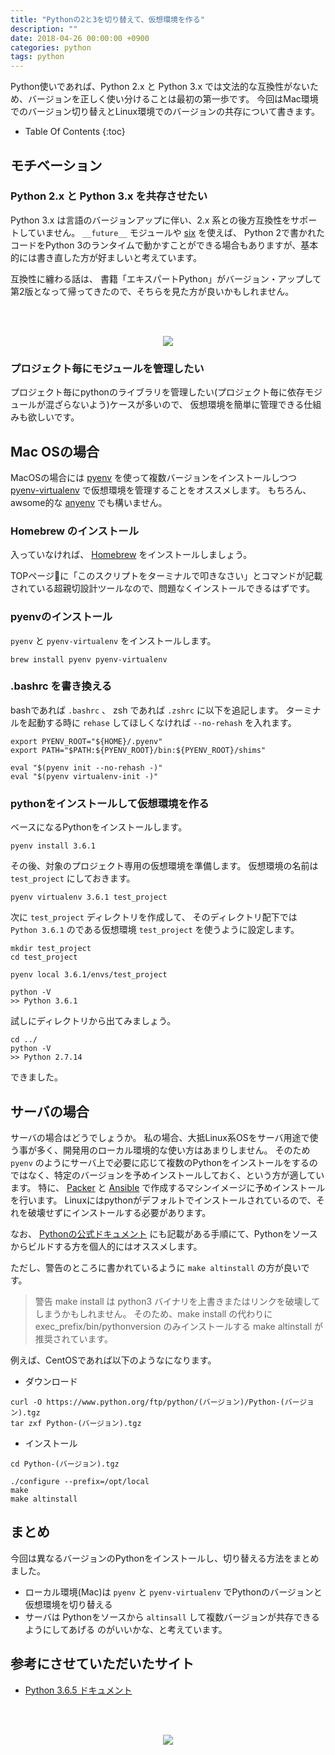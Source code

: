 ```yaml
---
title: "Pythonの2と3を切り替えて、仮想環境を作る"
description: ""
date: 2018-04-26 00:00:00 +0900
categories: python
tags: python
---
```


Python使いであれば、Python 2.x と Python 3.x では文法的な互換性がないため、バージョンを正しく使い分けることは最初の第一歩です。
今回はMac環境でのバージョン切り替えとLinux環境でのバージョンの共存について書きます。

* Table Of Contents
{:toc}


## モチベーション
### Python 2.x と Python 3.x を共存させたい

Python 3.x は言語のバージョンアップに伴い、2.x 系との後方互換性をサポートしていません。
`__future__` モジュールや [six](https://hhsprings.bitbucket.io/docs/translations/python/six-doc-ja/) を使えば、
Python 2で書かれたコードをPython 3のランタイムで動かすことができる場合もありますが、基本的には書き直した方が好ましいと考えています。

互換性に纏わる話は、 書籍「エキスパートPython」がバージョン・アップして第2版となって帰ってきたので、そちらを見た方が良いかもしれません。

<br><br>
<div style="text-align: center">
<a target="_blank"  href="https://www.amazon.co.jp/gp/product/4048930613/ref=as_li_tl?ie=UTF8&camp=247&creative=1211&creativeASIN=4048930613&linkCode=as2&tag=soudegesu-22&linkId=a3d62631d025b73bac36ad1a91b2fb13"><img border="0" src="//ws-fe.amazon-adsystem.com/widgets/q?_encoding=UTF8&MarketPlace=JP&ASIN=4048930613&ServiceVersion=20070822&ID=AsinImage&WS=1&Format=_SL250_&tag=soudegesu-22" ></a><img src="//ir-jp.amazon-adsystem.com/e/ir?t=soudegesu-22&l=am2&o=9&a=4048930613" width="1" height="1" border="0" alt="" style="border:none !important; margin:0px !important;" />
</div>

### プロジェクト毎にモジュールを管理したい

プロジェクト毎にpythonのライブラリを管理したい(プロジェクト毎に依存モジュールが混ざらないよう)ケースが多いので、
仮想環境を簡単に管理できる仕組みも欲しいです。

## Mac OSの場合

MacOSの場合には [pyenv](https://github.com/pyenv/pyenv) を使って複数バージョンをインストールしつつ
[pyenv-virtualenv](https://github.com/pyenv/pyenv-virtualenv) で仮想環境を管理することをオススメします。
もちろん、awsome的な [anyenv](https://github.com/riywo/anyenv) でも構いません。

### Homebrew のインストール

入っていなければ、 [Homebrew](https://brew.sh/index_ja) をインストールしましょう。

TOPページに「このスクリプトをターミナルで叩きなさい」とコマンドが記載されている超親切設計ツールなので、問題なくインストールできるはずです。

### pyenvのインストール

`pyenv` と `pyenv-virtualenv` をインストールします。

```
brew install pyenv pyenv-virtualenv
```

### .bashrc を書き換える

bashであれば `.bashrc` 、 zsh であれば `.zshrc` に以下を追記します。
ターミナルを起動する時に `rehase` してほしくなければ `--no-rehash` を入れます。

```
export PYENV_ROOT="${HOME}/.pyenv"
export PATH="$PATH:${PYENV_ROOT}/bin:${PYENV_ROOT}/shims"

eval "$(pyenv init --no-rehash -)"
eval "$(pyenv virtualenv-init -)"
```

### pythonをインストールして仮想環境を作る

ベースになるPythonをインストールします。

```
pyenv install 3.6.1
```

その後、対象のプロジェクト専用の仮想環境を準備します。
仮想環境の名前は `test_project` にしておきます。

```
pyenv virtualenv 3.6.1 test_project
```

次に `test_project` ディレクトリを作成して、
そのディレクトリ配下では `Python 3.6.1` のである仮想環境 `test_project` を使うように設定します。

```
mkdir test_project
cd test_project

pyenv local 3.6.1/envs/test_project

python -V
>> Python 3.6.1
```

試しにディレクトリから出てみましょう。

```
cd ../
python -V
>> Python 2.7.14
```

できました。

## サーバの場合

サーバの場合はどうでしょうか。 私の場合、大抵Linux系OSをサーバ用途で使う事が多く、開発用のローカル環境的な使い方はあまりしません。
そのため `pyenv` のようにサーバ上で必要に応じて複数のPythonをインストールをするのではなく、特定のバージョンを予めインストールしておく、という方が適しています。
特に、 [Packer](https://www.packer.io/) と [Ansible](https://www.ansible.com/) で作成するマシンイメージに予めインストールを行います。
Linuxにはpythonがデフォルトでインストールされているので、それを破壊せずにインストールする必要があります。

なお、 [Pythonの公式ドキュメント](https://docs.python.org/ja/3/using/unix.html#getting-and-installing-the-latest-version-of-python) にも記載がある手順にて、Pythonをソースからビルドする方を個人的にはオススメします。

ただし、警告のところに書かれているように `make altinstall` の方が良いです。

> 警告 make install は python3 バイナリを上書きまたはリンクを破壊してしまうかもしれません。
> そのため、make install の代わりに exec_prefix/bin/pythonversion のみインストールする make altinstall が推奨されています。

例えば、CentOSであれば以下のようなになります。

* ダウンロード

```
curl -O https://www.python.org/ftp/python/(バージョン)/Python-(バージョン).tgz
tar zxf Python-(バージョン).tgz
```

* インストール

```
cd Python-(バージョン).tgz

./configure --prefix=/opt/local
make
make altinstall
```

## まとめ
今回は異なるバージョンのPythonをインストールし、切り替える方法をまとめました。
* ローカル環境(Mac)は `pyenv` と `pyenv-virtualenv` でPythonのバージョンと仮想環境を切り替える
* サーバは Pythonをソースから `altinsall` して複数バージョンが共存できるようにしてあげる
のがいいかな、と考えています。


## 参考にさせていただいたサイト
* [Python 3.6.5 ドキュメント](https://docs.python.org/ja/3/using/unix.html#getting-and-installing-the-latest-version-of-python)

<br><br>
<div style="text-align: center">
<a target="_blank"  href="https://www.amazon.co.jp/gp/offer-listing/479738946X/ref=as_li_tl?ie=UTF8&camp=247&creative=1211&creativeASIN=479738946X&linkCode=am2&tag=soudegesu-22&linkId=4d6041eaf55821514ce2f3c16f0b9a5c"><img border="0" src="//ws-fe.amazon-adsystem.com/widgets/q?_encoding=UTF8&MarketPlace=JP&ASIN=479738946X&ServiceVersion=20070822&ID=AsinImage&WS=1&Format=_SL250_&tag=soudegesu-22" ></a><img src="//ir-jp.amazon-adsystem.com/e/ir?t=soudegesu-22&l=am2&o=9&a=479738946X" width="1" height="1" border="0" alt="" style="border:none !important; margin:0px !important;" />
</div>